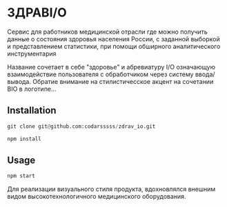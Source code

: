 # ЗДРАВI/O
Сервис для работников медицинской отрасли где можно получить данные о состояния здоровья населения России, с заданной выборкой и представлением статистики, при помощи обширного аналитического инструментария

Название сочетает в себе "здоровье" и абревиатуру I/O означающую взаимодействие пользователя с обработчиком через систему ввода/вывода.
Обратие внимание на стилистичесское акцент на сочетании BIO в логотипе...

## Installation

```python
git clone git@github.com:codarsssss/zdrav_io.git
```
```bash
npm install
```

## Usage

```bash
npm start
```

Для реализации визуального стиля продукта, вдохновлялся внешним видом высокотехнологичного медицинского оборудования.